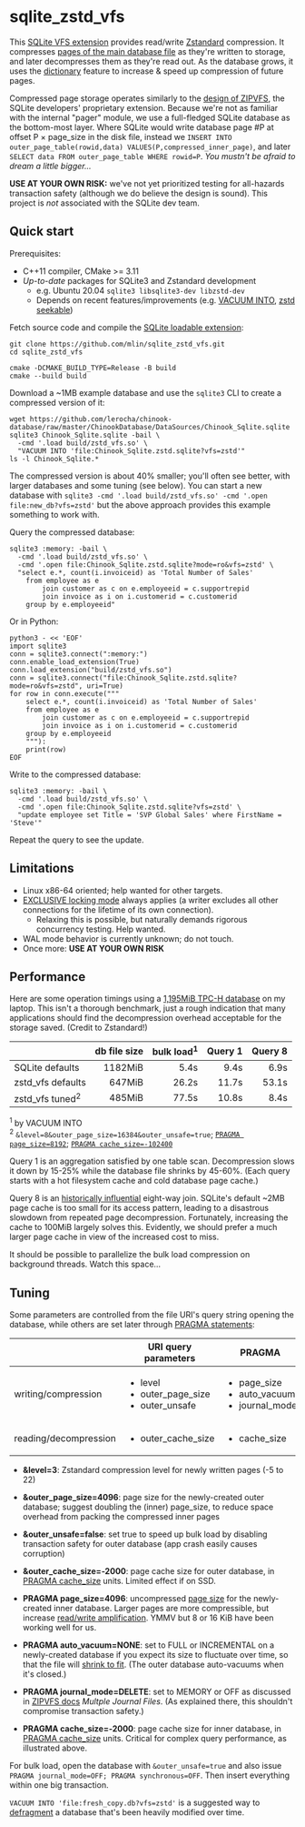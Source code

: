 # sqlite_zstd_vfs

This [SQLite VFS extension](https://www.sqlite.org/vfs.html) provides read/write [Zstandard](https://facebook.github.io/zstd/) compression. It compresses [pages of the main database file](https://www.sqlite.org/fileformat.html) as they're written to storage, and later decompresses them as they're read out. As the database grows, it uses the [dictionary](https://github.com/facebook/zstd#the-case-for-small-data-compression) feature to increase & speed up compression of future pages.

Compressed page storage operates similarly to the [design of ZIPVFS](https://sqlite.org/zipvfs/doc/trunk/www/howitworks.wiki), the SQLite developers' proprietary extension. Because we're not as familiar with the internal "pager" module, we use a full-fledged SQLite database as the bottom-most layer. Where SQLite would write database page #P at offset P × page_size in the disk file, instead we `INSERT INTO outer_page_table(rowid,data) VALUES(P,compressed_inner_page)`, and later `SELECT data FROM outer_page_table WHERE rowid=P`. *You mustn't be afraid to dream a little bigger...*

**USE AT YOUR OWN RISK:** we've not yet prioritized testing for all-hazards transaction safety (although we do believe the design is sound). This project is *not* associated with the SQLite dev team.

## Quick start

Prerequisites:

* C++11 compiler, CMake >= 3.11
* *Up-to-date* packages for SQLite3 and Zstandard development
  * e.g. Ubuntu 20.04 `sqlite3 libsqlite3-dev libzstd-dev`
  * Depends on recent features/improvements (e.g. [VACUUM INTO](https://www.i-programmer.info/news/84-database/12532-sqlite-introduces-vacuum-into.html), [zstd seekable](https://github.com/facebook/zstd/tree/dev/contrib/seekable_format))

Fetch source code and compile the [SQLite loadable extension](https://www.sqlite.org/loadext.html):

```
git clone https://github.com/mlin/sqlite_zstd_vfs.git
cd sqlite_zstd_vfs

cmake -DCMAKE_BUILD_TYPE=Release -B build
cmake --build build
```

Download a ~1MB example database and use the `sqlite3` CLI to create a compressed version of it:

```
wget https://github.com/lerocha/chinook-database/raw/master/ChinookDatabase/DataSources/Chinook_Sqlite.sqlite
sqlite3 Chinook_Sqlite.sqlite -bail \
  -cmd '.load build/zstd_vfs.so' \
  "VACUUM INTO 'file:Chinook_Sqlite.zstd.sqlite?vfs=zstd'"
ls -l Chinook_Sqlite.*
```

The compressed version is about 40% smaller; you'll often see better, with larger databases and some tuning (see below). You can start a new database with `sqlite3 -cmd '.load build/zstd_vfs.so' -cmd '.open file:new_db?vfs=zstd'` but the above approach provides this example something to work with.

Query the compressed database:

```
sqlite3 :memory: -bail \
  -cmd '.load build/zstd_vfs.so' \
  -cmd '.open file:Chinook_Sqlite.zstd.sqlite?mode=ro&vfs=zstd' \
  "select e.*, count(i.invoiceid) as 'Total Number of Sales'
    from employee as e
        join customer as c on e.employeeid = c.supportrepid
        join invoice as i on i.customerid = c.customerid
    group by e.employeeid"
```

Or in Python:

```python3
python3 - << 'EOF'
import sqlite3
conn = sqlite3.connect(":memory:")
conn.enable_load_extension(True)
conn.load_extension("build/zstd_vfs.so")
conn = sqlite3.connect("file:Chinook_Sqlite.zstd.sqlite?mode=ro&vfs=zstd", uri=True)
for row in conn.execute("""
    select e.*, count(i.invoiceid) as 'Total Number of Sales'
    from employee as e
        join customer as c on e.employeeid = c.supportrepid
        join invoice as i on i.customerid = c.customerid
    group by e.employeeid
    """):
    print(row)
EOF
```

Write to the compressed database:

```
sqlite3 :memory: -bail \
  -cmd '.load build/zstd_vfs.so' \
  -cmd '.open file:Chinook_Sqlite.zstd.sqlite?vfs=zstd' \
  "update employee set Title = 'SVP Global Sales' where FirstName = 'Steve'"
```

Repeat the query to see the update.

## Limitations

* Linux x86-64 oriented; help wanted for other targets.
* [EXCLUSIVE locking mode](https://www.sqlite.org/pragma.html#pragma_locking_mode) always applies (a writer excludes all other connections for the lifetime of its own connection).
  * Relaxing this is possible, but naturally demands rigorous concurrency testing. Help wanted.
* WAL mode behavior is currently unknown; do not touch.
* Once more: **USE AT YOUR OWN RISK**

## Performance

Here are some operation timings using a [1,195MiB TPC-H database](https://github.com/lovasoa/TPCH-sqlite) on my laptop. This isn't a thorough benchmark, just a rough indication that many applications should find the decompression overhead acceptable for the storage saved. (Credit to Zstandard!)

|    | db file size | bulk load<sup>1</sup> | Query 1 | Query 8 |
| -- | --: | --: | --: | --: |
| SQLite defaults | 1182MiB | 5.4s | 9.4s | 6.9s |
| zstd_vfs defaults | 647MiB | 26.2s | 11.7s | 53.1s |
| zstd_vfs tuned<sup>2</sup> | 485MiB | 77.5s | 10.8s | 8.4s |

<sup>1</sup> by VACUUM INTO<br/>
<sup>2</sup> `&level=8&outer_page_size=16384&outer_unsafe=true`; [`PRAGMA page_size=8192`](https://www.sqlite.org/pragma.html#pragma_page_size); [`PRAGMA cache_size=-102400`](https://www.sqlite.org/pragma.html#pragma_cache_size)

Query 1 is an aggregation satisfied by one table scan. Decompression slows it down by 15-25% while the database file shrinks by 45-60%. (Each query starts with a hot filesystem cache and cold database page cache.)

Query 8 is an [historically influential](https://www.sqlite.org/queryplanner-ng.html) eight-way join. SQLite's default ~2MB page cache is too small for its access pattern, leading to a disastrous slowdown from repeated page decompression. Fortunately, increasing the cache to 100MiB largely solves this. Evidently, we should prefer a much larger page cache in view of the increased cost to miss.

It should be possible to parallelize the bulk load compression on background threads. Watch this space...

## Tuning

Some parameters are controlled from the file URI's query string opening the database, while others are set later through [PRAGMA statements](https://www.sqlite.org/pragma.html):

|   | URI query parameters | PRAGMA |
| -- | -- | -- |
| writing/compression | <ul><li>level</li><li>outer_page_size</li><li>outer_unsafe</li></ul> | <ul><li>page_size</li><li>auto_vacuum</li><li>journal_mode</li></ul> |
| reading/decompression | <ul><li>outer_cache_size</li></ul> | <ul><li>cache_size</li></ul> |

* **&level=3**: Zstandard compression level for newly written pages (-5 to 22)
* **&outer_page_size=4096**: page size for the newly-created outer database; suggest doubling the (inner) page_size, to reduce space overhead from packing the compressed inner pages
* **&outer_unsafe=false**: set true to speed up bulk load by disabling transaction safety for outer database (app crash easily causes corruption)

* **&outer_cache_size=-2000**: page cache size for outer database, in [PRAGMA cache_size](https://www.sqlite.org/pragma.html#pragma_cache_size) units. Limited effect if on SSD.

* **PRAGMA page_size=4096**: uncompressed [page size](https://www.sqlite.org/pragma.html#pragma_page_size) for the newly-created inner database. Larger pages are more compressible, but increase [read/write amplification](http://smalldatum.blogspot.com/2015/11/read-write-space-amplification-pick-2_23.html). YMMV but 8 or 16 KiB have been working well for us.
* **PRAGMA auto_vacuum=NONE**: set to FULL or INCREMENTAL on a newly-created database if you expect its size to fluctuate over time, so that the file will [shrink to fit](https://www.sqlite.org/pragma.html#pragma_auto_vacuum). (The outer database auto-vacuums when it's closed.)
* **PRAGMA journal_mode=DELETE**: set to MEMORY or OFF as discussed in [ZIPVFS docs](https://www.sqlite.org/zipvfs/doc/trunk/www/howitworks.wiki) *Multple Journal Files*. (As explained there, this shouldn't compromise transaction safety.)

* **PRAGMA cache_size=-2000**: page cache size for inner database, in [PRAGMA cache_size](https://www.sqlite.org/pragma.html#pragma_cache_size) units. Critical for complex query performance, as illustrated above.

For bulk load, open the database with `&outer_unsafe=true` and also issue `PRAGMA journal_mode=OFF; PRAGMA synchronous=OFF`. Then insert everything within one big transaction.

`VACUUM INTO 'file:fresh_copy.db?vfs=zstd'` is a suggested way to [defragment](https://www.sqlite.org/lang_vacuum.html) a database that's been heavily modified over time.
